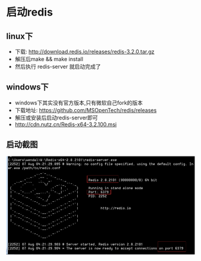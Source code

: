 # 启动redis

## linux下

* 下载: http://download.redis.io/releases/redis-3.2.0.tar.gz
* 解压后make && make install
* 然后执行 redis-server 就启动完成了

## windows下

* windows下其实没有官方版本,只有微软自己fork的版本
* 下载地址: https://github.com/MSOpenTech/redis/releases
* 解压或安装后启动redis-server即可
* http://cdn.nutz.cn/Redis-x64-3.2.100.msi

## 启动截图

![redis启动截图](images/start_redis.png)
